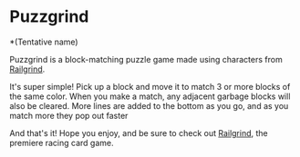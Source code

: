 # Puzzgrind
*(Tentative name)

Puzzgrind is a block-matching puzzle game made using characters from [Railgrind](https://www.railgrindgame.com/).

It's super simple! Pick up a block and move it to match 3 or more blocks of the same color. 
When you make a match, any adjacent garbage blocks will also be cleared.
More lines are added to the bottom as you go, and as you match more they pop out faster

And that's it! 
Hope you enjoy, and be sure to check out [Railgrind](https://www.railgrindgame.com/), the premiere racing card game.